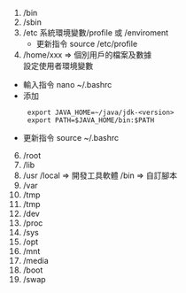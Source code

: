 1. /bin
2. /sbin
3. /etc
    系統環境變數/profile 或 /enviroment
   - 更新指令
   source /etc/profile
5. /home/xxx => 個別用戶的檔案及數據  
 設定使用者環境變數
 - 輸入指令
    nano ~/.bashrc 
 - 添加
   ```
    export JAVA_HOME=~/java/jdk-<version>
    export PATH=$JAVA_HOME/bin:$PATH 
   ``` 
 - 更新指令
   source ~/.bashrc
6. /root
7. /lib
8. /usr
     /local => 開發工具軟體
       /bin => 自訂腳本
9. /var
10. /tmp
11. /tmp
12. /dev
13. /proc
14. /sys
15. /opt
16. /mnt
17. /media
18. /boot
19. /swap
